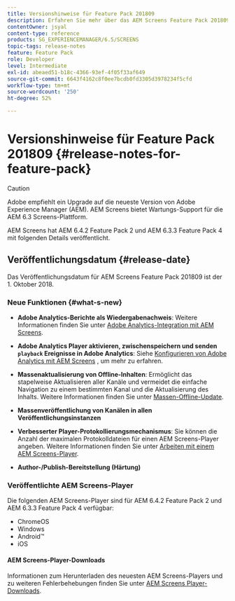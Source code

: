 ```yaml
---
title: Versionshinweise für Feature Pack 201809
description: Erfahren Sie mehr über das AEM Screens Feature Pack 201809, das am Dienstag, 1. Oktober 2018 veröffentlicht wurde.
contentOwner: jsyal
content-type: reference
products: SG_EXPERIENCEMANAGER/6.5/SCREENS
topic-tags: release-notes
feature: Feature Pack
role: Developer
level: Intermediate
exl-id: abeaed51-b18c-4366-93ef-4f05f33af649
source-git-commit: 6643f4162c8f0ee7bcdb0fd3305d3978234f5cfd
workflow-type: tm+mt
source-wordcount: '250'
ht-degree: 52%

---
```


# Versionshinweise für Feature Pack 201809 {#release-notes-for-feature-pack}

>[!CAUTION]
>
>Adobe empfiehlt ein Upgrade auf die neueste Version von Adobe Experience Manager (AEM). AEM Screens bietet Wartungs-Support für die AEM 6.3 Screens-Plattform.

AEM Screens hat AEM 6.4.2 Feature Pack 2 und AEM 6.3.3 Feature Pack 4 mit folgenden Details veröffentlicht.

## Veröffentlichungsdatum {#release-date}

Das Veröffentlichungsdatum für AEM Screens Feature Pack 201809 ist der 1. Oktober 2018.

### Neue Funktionen {#what-s-new}

* **Adobe Analytics-Berichte als Wiedergabenachweis**: Weitere Informationen finden Sie unter [Adobe Analytics-Integration mit AEM Screens](adobe-analytics-integration-aem-screens.md).

* **Adobe Analytics Player aktivieren, zwischenspeichern und senden `playback` Ereignisse in Adobe Analytics**: Siehe [Konfigurieren von Adobe Analytics mit AEM Screens](configuring-adobe-analytics-aem-screens.md) , um mehr zu erfahren.

* **Massenaktualisierung von Offline-Inhalten**: Ermöglicht das stapelweise Aktualisieren aller Kanäle und vermeidet die einfache Navigation zu einem bestimmten Kanal und die Aktualisierung des Inhalts. Weitere Informationen finden Sie unter [Massen-Offline-Update](bulk-offline-update.md).

* **Massenveröffentlichung von Kanälen in allen Veröffentlichungsinstanzen**
* **Verbesserter Player-Protokollierungsmechanismus**: Sie können die Anzahl der maximalen Protokolldateien für einen AEM Screens-Player angeben. Weitere Informationen finden Sie unter [Arbeiten mit einem AEM Screens-Player](working-with-screens-player.md).

* **Author-/Publish-Bereitstellung (Härtung)**

### Veröffentlichte AEM Screens-Player

Die folgenden AEM Screens-Player sind für AEM 6.4.2 Feature Pack 2 und AEM 6.3.3 Feature Pack 4 verfügbar:

* ChromeOS
* Windows
* Android™
* iOS

#### AEM Screens-Player-Downloads

Informationen zum Herunterladen des neuesten AEM Screens-Players und zu weiteren Fehlerbehebungen finden Sie unter [AEM Screens Player-Downloads](https://download.macromedia.com/screens/).
